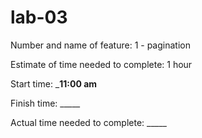 # lab-03


Number and name of feature: 1 - pagination 

Estimate of time needed to complete: 1 hour

Start time: ___11:00 am__

Finish time: _____

Actual time needed to complete: _____